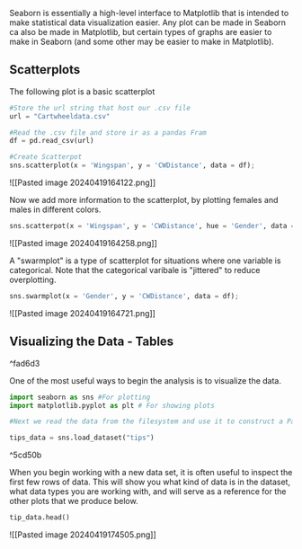 Seaborn is essentially a high-level interface to Matplotlib that is intended to make statistical data visualization easier. Any plot can be made in Seaborn ca also be made in Matplotlib, but certain types of graphs are easier to make in Seaborn (and some other may be easier to make in Matplotlib).

## Scatterplots
The following plot is a basic scatterplot
```Python
#Store the url string that host our .csv file
url = "Cartwheeldata.csv"

#Read the .csv file and store ir as a pandas Fram
df = pd.read_csv(url)

#Create Scatterpot
sns.scatterplot(x = 'Wingspan', y = 'CWDistance', data = df);

```
![[Pasted image 20240419164122.png]]

Now we add more information to the scatterplot, by plotting females and males in different colors.

```Python 
sns.scatterpot(x = 'Wingspan', y = 'CWDistance', hue = 'Gender', data = df);
```
![[Pasted image 20240419164258.png]]

A "swarmplot" is a type of scatterplot for situations where one variable is categorical. Note that the categorical varibale is "jittered" to reduce overplotting.

```Python
sns.swarmplot(x = 'Gender', y = 'CWDistance', data = df);
```
![[Pasted image 20240419164721.png]]

## Visualizing the Data - Tables

^fad6d3

One of the most useful ways to begin the analysis is to visualize the data.
```Python
import seaborn as sns #For plotting
import matplotlib.pyplot as plt # For showing plots

#Next we read the data from the filesystem and use it to construct a Pandas dataframe

tips_data = sns.load_dataset("tips")
```

^5cd50b

When you begin working with a new data set, it is often useful to inspect the first few rows of data. This will show you what kind of data is in the dataset, what data types you are working with, and will serve as a reference for the other plots that we produce below.

```Python
tip_data.head()
```
![[Pasted image 20240419174505.png]]

